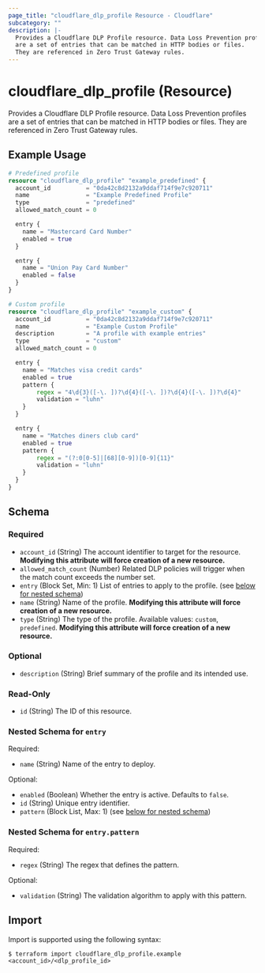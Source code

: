 ```yaml
---
page_title: "cloudflare_dlp_profile Resource - Cloudflare"
subcategory: ""
description: |-
  Provides a Cloudflare DLP Profile resource. Data Loss Prevention profiles
  are a set of entries that can be matched in HTTP bodies or files.
  They are referenced in Zero Trust Gateway rules.
---
```


# cloudflare_dlp_profile (Resource)

Provides a Cloudflare DLP Profile resource. Data Loss Prevention profiles
are a set of entries that can be matched in HTTP bodies or files.
They are referenced in Zero Trust Gateway rules.

## Example Usage

```terraform
# Predefined profile
resource "cloudflare_dlp_profile" "example_predefined" {
  account_id          = "0da42c8d2132a9ddaf714f9e7c920711"
  name                = "Example Predefined Profile"
  type                = "predefined"
  allowed_match_count = 0

  entry {
	name = "Mastercard Card Number"
	enabled = true
  }

  entry {
	name = "Union Pay Card Number"
	enabled = false
  }
}

# Custom profile
resource "cloudflare_dlp_profile" "example_custom" {
  account_id          = "0da42c8d2132a9ddaf714f9e7c920711"
  name                = "Example Custom Profile"
  description         = "A profile with example entries"
  type                = "custom"
  allowed_match_count = 0

  entry {
	name = "Matches visa credit cards"
	enabled = true
	pattern {
		regex = "4\d{3}([-\. ])?\d{4}([-\. ])?\d{4}([-\. ])?\d{4}"
		validation = "luhn"
	}
  }

  entry {
	name = "Matches diners club card"
	enabled = true
	pattern {
		regex = "(?:0[0-5]|[68][0-9])[0-9]{11}"
		validation = "luhn"
	}
  }
}
```
<!-- schema generated by tfplugindocs -->
## Schema

### Required

- `account_id` (String) The account identifier to target for the resource. **Modifying this attribute will force creation of a new resource.**
- `allowed_match_count` (Number) Related DLP policies will trigger when the match count exceeds the number set.
- `entry` (Block Set, Min: 1) List of entries to apply to the profile. (see [below for nested schema](#nestedblock--entry))
- `name` (String) Name of the profile. **Modifying this attribute will force creation of a new resource.**
- `type` (String) The type of the profile. Available values: `custom`, `predefined`. **Modifying this attribute will force creation of a new resource.**

### Optional

- `description` (String) Brief summary of the profile and its intended use.

### Read-Only

- `id` (String) The ID of this resource.

<a id="nestedblock--entry"></a>
### Nested Schema for `entry`

Required:

- `name` (String) Name of the entry to deploy.

Optional:

- `enabled` (Boolean) Whether the entry is active. Defaults to `false`.
- `id` (String) Unique entry identifier.
- `pattern` (Block List, Max: 1) (see [below for nested schema](#nestedblock--entry--pattern))

<a id="nestedblock--entry--pattern"></a>
### Nested Schema for `entry.pattern`

Required:

- `regex` (String) The regex that defines the pattern.

Optional:

- `validation` (String) The validation algorithm to apply with this pattern.

## Import

Import is supported using the following syntax:

```shell
$ terraform import cloudflare_dlp_profile.example <account_id>/<dlp_profile_id>
```
